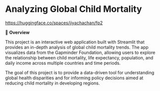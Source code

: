 # Analyzing Global Child Mortality

https://huggingface.co/spaces/jiyachachan/fp2

🌟 **Overview**

This project is an interactive web application built with Streamlit that provides an in-depth analysis of global child mortality trends. The app visualizes data from the Gapminder Foundation, allowing users to explore the relationship between child mortality, life expectancy, population, and daily income across multiple countries and time periods.

The goal of this project is to provide a data-driven tool for understanding global health disparities and for informing policy decisions aimed at reducing child mortality in developing regions.

